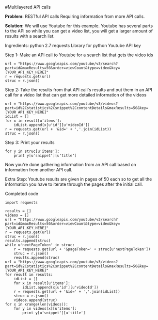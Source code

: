 #Multilayered API calls

**Problem:** RESTful API calls Requiring information from more API calls.

**Solution:** We will use Youtube for this example. Youtube has several parts to the API so while you can get a video list, you will get a larger amount of results with a search list.

Ingredients:
python 2.7
requests Library for python
Youtube API key

Step 1:
Make an API call to Youtube for a search list that gets the video ids

```
url = "https://www.googleapis.com/youtube/v3/search?part=id&maxResults=50&order=viewCount&type=video&key=[YOUR_API_KEY_HERE]"
r = requests.get(url)
struc = r.json()
```

Step 2:
Take the results from that API call's results and put them in an API call for a video list that can get more detailed information of the videos

```
url = "https://www.googleapis.com/youtube/v3/videos?part=id%2Cstatistics%2Csnippet%2CcontentDetails&maxResults=50&key=[YOUR_API_KEY_HERE]"
idList = []
for x in result[u'items']:
    idList.append(x[u'id'][u'videoId'])
r = requests.get(url + '&id=' + ','.join(idList))
struc = r.json()
```

Step 3:
Print your results
```
for y in struc[u'items']:
    print y[u'snippet'][u'title']
```

Now you're done gathering information from an API call based on information from another API call.

Extra Step:
Youtube results are given in pages of 50 each so to get all the information you have to iterate through the pages after the initial call.

Completed code
```
import requests

results = []
videos = []
url = "https://www.googleapis.com/youtube/v3/search?part=id&maxResults=50&order=viewCount&type=video&key=[YOUR_API_KEY_HERE]"
r = requests.get(url)
struc = r.json()
results.append(struc)
while u'nextPageToken' in struc:
    r = requests.get(url + '&pageToken=' + struc[u'nextPageToken'])
    struc = r.json()
    results.append(struc)
url = "https://www.googleapis.com/youtube/v3/videos?part=id%2Cstatistics%2Csnippet%2CcontentDetails&maxResults=50&key=[YOUR_API_KEY_HERE]"
for result in results:
    idList = []
    for x in result[u'items']:
        idList.append(x[u'id'][u'videoId'])
    r = requests.get(url + '&id=' + ','.join(idList))
    struc = r.json()
    videos.append(struc)
for x in xrange(len(videos)):
    for y in videos[x][u'items']:
        print y[u'snippet'][u'title']
```
